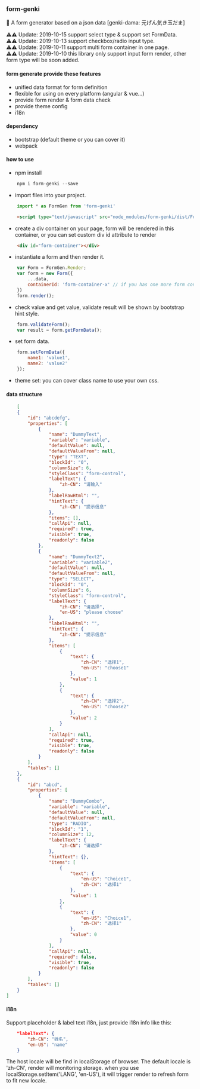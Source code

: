 ### form-genki
🐲 A form generator based on a json data [genki-dama: 元げん気き玉だま] 

⚠️⚠️ Update: 2019-10-15 support select type & support set FormData.  
⚠️⚠️ Update: 2019-10-13 support checkbox/radio input type.  
⚠️⚠️ Update: 2019-10-11 support multi form container in one page.  
⚠️⚠️ Update: 2019-10-10 this library only support input form render, other form type will be soon added.  


#### form generate provide these features
* unified data format for form definition
* flexible for using on every platform (angular & vue...)
* provide form render & form data check
* provide theme config
* i18n

#### dependency
* bootstrap (default theme or you can cover it)
* webpack

#### how to use
* npm install
```javascript
    npm i form-genki --save
```
* import files into your project.   
```javascript
    import * as FormGen from 'form-genki'
```
```html
    <script type="text/javascript" src="node_modules/form-genki/dist/FormGen.js"></script>
```
* create a div container on your page, form will be rendered in this container, or you can set custom div id attribute to render
```html
    <div id="form-container"></div>
```
* instantiate a form and then render it.
```javascript
    var Form = FormGen.Render;
    var form = new Form({
        ...data,
        containerId: 'form-container-x' // if you has one more form container
    })
    form.render();
```
* check value and get value, validate result will be shown by bootstrap hint style.
```javascript
    form.validateForm();
    var result = form.getFormData();
```
* set form data.
```javascript
    form.setFormData({
        name1: 'value1',
        name2: 'value2'
    });
```
* theme set: you can cover class name to use your own css.

#### data structure
```json
    [
    {
        "id": "abcdefg",
        "properties": [
            {
                "name": "DummyText",
                "variable": "variable",
                "defaultValue": null,
                "defaultValueFrom": null,
                "type": "TEXT",
                "blockId": "0",
                "columnSize": 6,
                "styleClass": "form-control",
                "labelText": {
                    "zh-CN": "请输入"
                },
                "labelRawHtml": "",
                "hintText": {
                    "zh-CN": "提示信息"
                },
                "items": [],
                "callApi": null,
                "required": true,
                "visible": true,
                "readonly": false
            },
            {
                "name": "DummyText2",
                "variable": "variable2",
                "defaultValue": null,
                "defaultValueFrom": null,
                "type": "SELECT",
                "blockId": "0",
                "columnSize": 6,
                "styleClass": "form-control",
                "labelText": {
                    "zh-CN": "请选择",
                    "en-US": "please choose"
                },
                "labelRawHtml": "",
                "hintText": {
                    "zh-CN": "提示信息"
                },
                "items": [
                    {
                        "text": {
                            "zh-CN": "选择1",
                            "en-US": "choose1"
                        },
                        "value": 1
                    },
                    {
                        "text": {
                            "zh-CN": "选择2",
                            "en-US": "choose2"
                        },
                        "value": 2
                    }
                ],
                "callApi": null,
                "required": true,
                "visible": true,
                "readonly": false
            }
        ],
        "tables": []
    },
    {
        "id": "abcd",
        "properties": [
            {
                "name": "DummyCombo",
                "variable": "variable",
                "defaultValue": null,
                "defaultValueFrom": null,
                "type": "RADIO",
                "blockId": "1",
                "columnSize": 12,
                "labelText": {
                    "zh-CN": "请选择"
                },
                "hintText": {},
                "items": [
                    {
                        "text": {
                            "en-US": "Choice1",
                            "zh-CN": "选择1"
                        },
                        "value": 1
                    },
                    {
                        "text": {
                            "en-US": "Choice1",
                            "zh-CN": "选择1"
                        },
                        "value": 0
                    }
                ],
                "callApi": null,
                "required": false,
                "visible": true,
                "readonly": false
            }
        ],
        "tables": []
    }
]
```

#### i18n
Support placeholder & label text i18n, just provide i18n
info like this:

``` json
    "labelText": {
        "zh-CN": "姓名",
        "en-US": "name"
    }
```
The host locale will be find in localStorage of browser. The default locale is 'zh-CN', render will monitoring storage. when you use localStorage.setItem('LANG', 'en-US'), it will trigger render to refresh form to fit new locale.